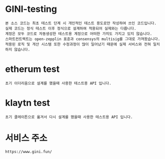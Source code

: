 # GINI-testing
    본 소스 코드는 최초 테스트 단계 시 개인적인 테스트 용도로만 작성하여 쓰인 코드입니다.
    실제 코드는 정식 테스트 이후 정식으로 설계하여 적용되어 실제와는 다릅니다.
    계정은 모두 코드로 자동생성한 테스트용 계정으로 어떠한 가치도 가지고 있지 않습니다.
    스마트컨트렉트는 open-zepplin 표준과 consensys의 multisig를 그대로 가져왔습니다.
    적용된 로직 및 게산 시스템 또한 수정과정이 많이 일어났기 때문에 실제 서비스와 전혀 일치하지 않습니다.

# etherum test
    초기 이더리움으로 설계를 했을때 사용한 테스트용 API 입니다.
# klaytn test
    초기 클레이튼으로 옮겨서 다시 설계를 했을때 사용한 테스트용 API 입니다.

# 서비스 주소
    https://www.gini.fun/